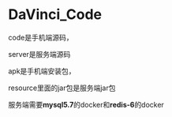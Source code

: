 # DaVinci_Code
code是手机端源码，

server是服务端源码

apk是手机端安装包，

resource里面的jar包是服务端jar包

服务端需要**mysql5.7**的docker和**redis-6**的docker
